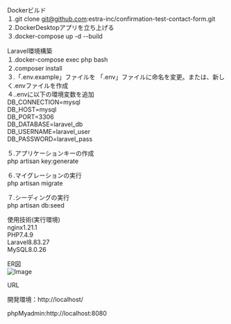 Dockerビルド  
１.git clone git@github.com:estra-inc/confirmation-test-contact-form.git  
２.DockerDesktopアプリを立ち上げる  
３.docker-compose up -d --build  

Laravel環境構築  
１.docker-compose exec php bash  
２.composer install  
３.「.env.example」ファイルを 「.env」ファイルに命名を変更。または、新しく.envファイルを作成  
４..envに以下の環境変数を追加  
DB_CONNECTION=mysql  
DB_HOST=mysql  
DB_PORT=3306  
DB_DATABASE=laravel_db  
DB_USERNAME=laravel_user  
DB_PASSWORD=laravel_pass  

５.アプリケーションキーの作成  
php artisan key:generate  

６.マイグレーションの実行  
php artisan migrate  

７.シーディングの実行  
php artisan db:seed  

使用技術(実行環境)  
nginx1.21.1  
PHP7.4.9  
Laravel8.83.27  
MySQL8.0.26  

ER図  
![Image](https://github.com/user-attachments/assets/e376eace-9409-4713-9589-15b3afedb904)  

URL

開発環境：http://localhost/

phpMyadmin:http://localhost:8080
